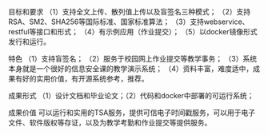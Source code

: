 目标和要求 
（1）支持全文上传、散列值上传以及盲签名三种模式；
（2）支持RSA、SM2、SHA256等国际标准、国家标准算法；
（3）支持webservice、restful等接口和形式；
（4）有示例应用（作业提交）；
（5）以docker镜像形式发行和运行。

特色 
（1）支持盲签名；
（2）服务于校园网上作业提交等教学事务；
（3）系统本身就是一个很好的信息安全课的教学演示系统；
（4）资料丰富，难度适中，成果有好的实用价值，有开源系统参考，推荐。

成果形式
（1）设计文档和毕业论文；（2）代码和docker中部署的可运行系统；

成果价值
可以运行和实用的TSA服务，提供可信电子时间戳服务，可以用于电子文件、软件版权等存证，以及为教学考勤和作业提交等提供服务。

